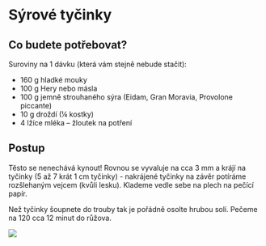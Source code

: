 # Sýrové tyčinky

## Co budete potřebovat?

Suroviny na 1 dávku (která vám stejně nebude stačit):

- 160 g hladké mouky
- 100 g Hery nebo másla
- 100 g jemně strouhaného sýra (Eidam, Gran Moravia, Provolone piccante)
- 10 g droždí (¼ kostky)
- 4 lžíce mléka
– žloutek na potření

## Postup

Těsto se nenechává kynout! Rovnou se vyvaluje na cca 3 mm a krájí na tyčinky
(5 až 7 krát 1 cm tyčinky) - nakrájené tyčinky na závěr potíráme rozšlehaným vejcem
(kvůli lesku). Klademe vedle sebe na plech na pečící papír.

Než tyčinky šoupnete do trouby tak je pořádně osolte hrubou solí.
Pečeme na 120 cca 12 minut do růžova.

![](/ostatni/syrove-tycinky.jpgg)